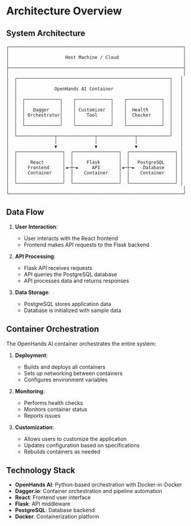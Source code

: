 # Architecture Overview

## System Architecture

```
┌─────────────────────────────────────────────────────────────────┐
│                                                                 │
│                     Host Machine / Cloud                        │
│                                                                 │
├─────────────────────────────────────────────────────────────────┤
│                                                                 │
│  ┌─────────────────────────────────────────────────────────┐   │
│  │                                                         │   │
│  │              OpenHands AI Container                     │   │
│  │                                                         │   │
│  │  ┌─────────────┐    ┌─────────────┐    ┌─────────────┐  │   │
│  │  │             │    │             │    │             │  │   │
│  │  │   Dagger    │    │ Customizer  │    │  Health     │  │   │
│  │  │ Orchestrator│    │    Tool     │    │  Checker    │  │   │
│  │  │             │    │             │    │             │  │   │
│  │  └─────────────┘    └─────────────┘    └─────────────┘  │   │
│  │                                                         │   │
│  └──────────────┬──────────────┬──────────────┬────────────┘   │
│                 │              │              │                │
│                 ▼              ▼              ▼                │
│  ┌─────────────────┐  ┌─────────────────┐  ┌─────────────────┐ │
│  │                 │  │                 │  │                 │ │
│  │     React       │  │     Flask       │  │   PostgreSQL    │ │
│  │    Frontend     │◄─┼─►     API       │◄─┼─►   Database    │ │
│  │    Container    │  │    Container    │  │    Container    │ │
│  │                 │  │                 │  │                 │ │
│  └─────────────────┘  └─────────────────┘  └─────────────────┘ │
│                                                                 │
└─────────────────────────────────────────────────────────────────┘
```

## Data Flow

1. **User Interaction**:
   - User interacts with the React frontend
   - Frontend makes API requests to the Flask backend

2. **API Processing**:
   - Flask API receives requests
   - API queries the PostgreSQL database
   - API processes data and returns responses

3. **Data Storage**:
   - PostgreSQL stores application data
   - Database is initialized with sample data

## Container Orchestration

The OpenHands AI container orchestrates the entire system:

1. **Deployment**:
   - Builds and deploys all containers
   - Sets up networking between containers
   - Configures environment variables

2. **Monitoring**:
   - Performs health checks
   - Monitors container status
   - Reports issues

3. **Customization**:
   - Allows users to customize the application
   - Updates configuration based on specifications
   - Rebuilds containers as needed

## Technology Stack

- **OpenHands AI**: Python-based orchestration with Docker-in-Docker
- **Dagger.io**: Container orchestration and pipeline automation
- **React**: Frontend user interface
- **Flask**: API middleware
- **PostgreSQL**: Database backend
- **Docker**: Containerization platform